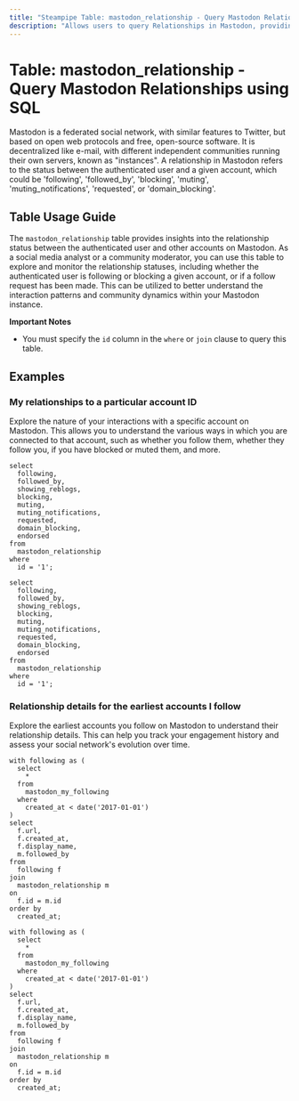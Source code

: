 ```yaml
---
title: "Steampipe Table: mastodon_relationship - Query Mastodon Relationships using SQL"
description: "Allows users to query Relationships in Mastodon, providing data on the relationship status between the authenticated user and a given account."
---
```


# Table: mastodon_relationship - Query Mastodon Relationships using SQL

Mastodon is a federated social network, with similar features to Twitter, but based on open web protocols and free, open-source software. It is decentralized like e-mail, with different independent communities running their own servers, known as "instances". A relationship in Mastodon refers to the status between the authenticated user and a given account, which could be 'following', 'followed_by', 'blocking', 'muting', 'muting_notifications', 'requested', or 'domain_blocking'.

## Table Usage Guide

The `mastodon_relationship` table provides insights into the relationship status between the authenticated user and other accounts on Mastodon. As a social media analyst or a community moderator, you can use this table to explore and monitor the relationship statuses, including whether the authenticated user is following or blocking a given account, or if a follow request has been made. This can be utilized to better understand the interaction patterns and community dynamics within your Mastodon instance.

**Important Notes**
- You must specify the `id` column in the `where` or `join` clause to query this table.

## Examples

### My relationships to a particular account ID
Explore the nature of your interactions with a specific account on Mastodon. This allows you to understand the various ways in which you are connected to that account, such as whether you follow them, whether they follow you, if you have blocked or muted them, and more.

```sql+postgres
select
  following,
  followed_by,
  showing_reblogs,
  blocking,
  muting,
  muting_notifications,
  requested,
  domain_blocking,
  endorsed
from
  mastodon_relationship
where
  id = '1';
```

```sql+sqlite
select
  following,
  followed_by,
  showing_reblogs,
  blocking,
  muting,
  muting_notifications,
  requested,
  domain_blocking,
  endorsed
from
  mastodon_relationship
where
  id = '1';
```

### Relationship details for the earliest accounts I follow
Explore the earliest accounts you follow on Mastodon to understand their relationship details. This can help you track your engagement history and assess your social network's evolution over time.

```sql+postgres
with following as (
  select
    *
  from
    mastodon_my_following
  where
    created_at < date('2017-01-01')
)
select
  f.url,
  f.created_at,
  f.display_name,
  m.followed_by
from
  following f
join
  mastodon_relationship m
on
  f.id = m.id
order by
  created_at;
```

```sql+sqlite
with following as (
  select
    *
  from
    mastodon_my_following
  where
    created_at < date('2017-01-01')
)
select
  f.url,
  f.created_at,
  f.display_name,
  m.followed_by
from
  following f
join
  mastodon_relationship m
on
  f.id = m.id
order by
  created_at;
```